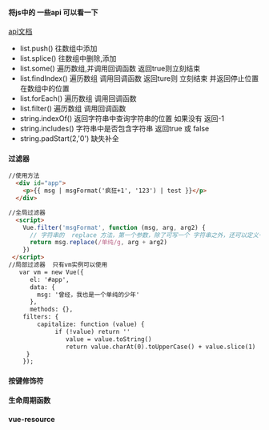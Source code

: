 #### 将js中的 一些api 可以看一下



[api文档](https://developer.mozilla.org/zh-CN/docs/Web/JavaScript/Reference/Global_Objects)

- list.push()  往数组中添加
- list.splice()  往数组中删除,添加
- list.some()    遍历数组,并调用回调函数  返回true则立刻结束
- list.findIndex()   遍历数组   调用回调函数  返回ture则 立刻结束 并返回停止位置在数组中的位置
- list.forEach()  遍历数组  调用回调函数  
- list.filter()  遍历数组  调用回调函数
- string.indexOf()    返回字符串中查询字符串的位置  如果没有 返回-1
- string.includes()     字符串中是否包含字符串  返回true 或 false
- string.padStart(2,'0')    缺失补全   



#### 过滤器

```html
//使用方法
  <div id="app">
    <p>{{ msg | msgFormat('疯狂+1', '123') | test }}</p>
  </div>

//全局过滤器
  <script>
    Vue.filter('msgFormat', function (msg, arg, arg2) {
      // 字符串的  replace 方法，第一个参数，除了可写一个 字符串之外，还可以定义一个正则
      return msg.replace(/单纯/g, arg + arg2)
    })
 </script>
//局部过滤器  只有vm实例可以使用
   var vm = new Vue({
      el: '#app',
      data: {
        msg: '曾经，我也是一个单纯的少年'
      },
      methods: {},
	filters: {
  		capitalize: function (value) {
   			 if (!value) return ''
    			value = value.toString()
    			return value.charAt(0).toUpperCase() + value.slice(1)
 	 }
    });

```



#### 按键修饰符



#### 生命周期函数



#### vue-resource 





